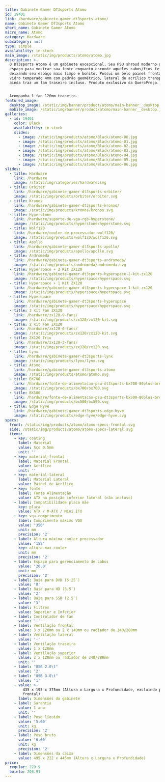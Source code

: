 ```yaml
---
title: Gabinete Gamer DT3sports Atomo
id: 19401
link: /hardware/gabinete-gamer-dt3sports-atomo/
name: Gabinete Gamer DT3sports Atomo
short_name: Gabinete Gamer Atomo
micro_name: Atomo
category: Hardware
subcategory: null
type: simple
availability: in-stock
main_image: /static/img/products/atomo/atomo.jpg
description: >-
  O DT3sports Atomo é um gabinete excepcional. Seu PSU shroud moderno apresenta
  espaço para mostrar sua fonte enquanto esconde aqueles cabos/fios feios,
  deixando seu espaço mais limpo e bonito. Possui um belo painel frontal de
  vidro temperado 4mm com padrão geométrico, lateral de acrílico transparente e
  ainda traz um fan traseiro incluso. Produto exclusivo da QueroPreço.


  Acompanha 1 fan 120mm traseiro.
featured_image:
  desktop_image: /static/img/banner/product/atomo/main-banner__desktop.jpg
  mobile_image: /static/img/banner/product/atomo/main-banner__desktop.jpg
galleries:
  - id: 19401
    color: Black
    availability: in-stock
    slides:
      - image: /static/img/products/atomo/Black/atomo-00.jpg
      - image: /static/img/products/atomo/Black/atomo-01.jpg
      - image: /static/img/products/atomo/Black/atomo-02.jpg
      - image: /static/img/products/atomo/Black/atomo-03.jpg
      - image: /static/img/products/atomo/Black/atomo-04.jpg
      - image: /static/img/products/atomo/Black/atomo-05.jpg
      - image: /static/img/products/atomo/Black/atomo-06.jpg
slides:
  - title: Hardware
    link: /hardware
    image: /static/img/categories/hardware.svg
  - title: Orbiter
    link: /hardware/gabinete-gamer-dt3sports-orbiter/
    image: /static/img/products/orbiter/orbiter.svg
  - title: Kronos
    link: /hardware/gabinete-gamer-dt3sports-kronos/
    image: /static/img/products/kronos/kronos.svg
  - title: Hyperstone
    link: /hardware/suporte-de-vga-rgb-hyperstone/
    image: /static/img/products/hyperstone/hyperstone.svg
  - title: Wolf120
    link: /hardware/cooler-de-processador-wolf120/
    image: /static/img/products/wolf120/wolf120.svg
  - title: Apollo
    link: /hardware/gabinete-gamer-dt3sports-apollo/
    image: /static/img/products/apollo/apollo.svg
  - title: Andromeda
    link: /hardware/gabinete-gamer-dt3sports-andromeda/
    image: /static/img/products/andromeda/andromeda.svg
  - title: Hyperspace + 2 Kit ZX120
    link: /hardware/gabinete-gamer-dt3sports-hyperspace-2-kit-zx120
    image: /static/img/products/hyperspace/hyperspace.svg
  - title: Hyperspace + 1 Kit ZX120
    link: /hardware/gabinete-gamer-dt3sports-hyperspace-1-kit-zx120
    image: /static/img/products/hyperspace/hyperspace.svg
  - title: Hyperspace
    link: /hardware/gabinete-gamer-dt3sports-hyperspace
    image: /static/img/products/hyperspace/hyperspace.svg
  - title: 3 Kit Fan ZX120
    link: /hardware/zx120-9-fans/
    image: /static/img/products/zx120/zx120-kit.svg
  - title: 2 Kit Fan ZX120
    link: /hardware/zx120-6-fans/
    image: /static/img/products/zx120/zx120-kit.svg
  - title: ZX120 Trio
    link: /hardware/zx120-3-fans/
    image: /static/img/products/zx120/zx120.svg
  - title: Lynx
    link: /hardware/gabinete-gamer-dt3sports-lynx
    image: /static/img/products/lynx/lynx.svg
  - title: Atomo
    link: /hardware/gabinete-gamer-dt3sports-atomo
    image: /static/img/products/atomo/atomo.svg
  - title: BX700
    link: /hardware/fonte-de-alimentacao-psu-dt3sports-bx700-80plus-bronze/
    image: /static/img/products/bx700/bx700.svg
  - title: BX500
    link: /hardware/fonte-de-alimentacao-psu-dt3sports-bx500-80plus-bronze/
    image: /static/img/products/bx500/bx500.svg
  - title: Edge Hyve
    link: /hardware/gabinete-gamer-dt3sports-edge-hyve
    image: /static/img/products/edge-hyve/edge-hyve.svg
specs:
  front: /static/img/products/atomo/atomo-specs-frontal.svg
  side: /static/img/products/atomo/atomo-specs-lateral.svg
  items:
    - key: coating
      label: Material
      value: Aço 0.5mm
      unit: ''
    - key: material-frontal
      label: Material Frontal
      value: Acrílico
      unit: ''
    - key: material-lateral
      label: Material Lateral
      value: Painel de Acrílico
    - key: fonte
      label: Fonte Alimentação
      value: ATX na posição inferior lateral (não incluso)
    - label: Compatibilidade placa mãe
      key: placa
      value: ATX / M-ATX / Mini ITX
    - key: vga-comprimento
      label: Comprimento máximo VGA
      value: '350'
      unit: mm
      precision: '2'
    - label: Altura máxima cooler processador
      value: '155'
      key: altura-max-cooler
      unit: mm
      precision: '2'
    - label: Espaço para gerenciamento de cabos
      value: '20.0'
      unit: mm
      precision: '2'
    - label: Baia para DVD (5.25″)
      value: '0'
    - label: Baia para HD (3.5″)
      value: '2'
    - label: Baia para SSD (2.5″)
      value: '3'
    - label: Filtros
      value: Superior e Inferior
    - label: Controlador de fan
      value: '-'
    - label: Ventilação frontal
      value: 3 x 120mm ou 2 x 140mm ou radiador de 240/280mm
    - label: Ventilação lateral
      value: '-'
    - label: Ventilação traseira
      value: 1 x 120mm
    - label: Ventilação superior
      value: 2 x 120mm ou radiador de 240/280mm
      unit: ''
    - label: "USB 2.0\t"
      value: '2'
    - label: "USB 3.0\t"
      value: '1'
    - value: >-
        435 x 195 x 375mm (Altura x Largura x Profundidade, excluindo painel
        frontal)
      label: Dimensões do gabinete
    - label: Garantia
      value: 1 ano
      unit: ''
    - label: Peso líquido
      value: '5.60'
      unit: kg
      precision: '2'
    - label: Peso bruto
      value: '6.60'
      unit: kg
      precision: '2'
    - label: Dimensões da caixa
      value: 495 x 222 x 445mm (Altura x Largura x Profundidade)
price:
  regular: 229.9
  boleto: 206.91
---
```

